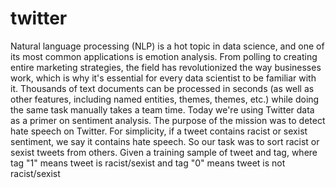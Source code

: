 # twitter
Natural language processing (NLP) is a hot topic in data science, and one of its most common applications is emotion analysis. From polling to creating entire marketing strategies, the field has revolutionized the way businesses work, which is why it's essential for every data scientist to be familiar with it. Thousands of text documents can be processed in seconds (as well as other features, including named entities, themes, themes, etc.) while doing the same task manually takes a team time. Today we're using Twitter data as a primer on sentiment analysis.
The purpose of the mission was to detect hate speech on Twitter. For simplicity, if a tweet contains racist or sexist sentiment, we say it contains hate speech. So our task was to sort racist or sexist tweets from others. Given a training sample of tweet and tag, where tag "1" means tweet is racist/sexist and tag "0" means tweet is not racist/sexist
